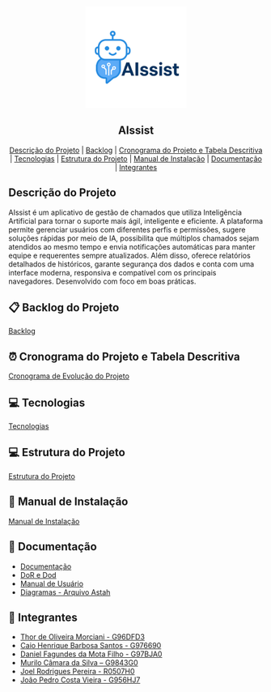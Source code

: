 
<p align="center">
    <img src="Frontend/AIssist/src/assets/logo.png" alt="logo da AIssist" width="200">
    <h2 align="center"> AIssist</h2>
</p>

<p align="center">
    <a href="#descricao">Descrição do Projeto</a> |
    <a href="#backlog">Backlog</a> |
    <a href="#cronograma">Cronograma do Projeto e Tabela Descritiva</a> |
    <a href="#tecnologias">Tecnologias</a> |
    <a href="#estrutura">Estrutura do Projeto</a> |
    <a href="#manual">Manual de Instalação</a> |
    <a href="#documentacao">Documentação</a> |
    <a href="#integrantes">Integrantes</a>
</p>

## Descrição do Projeto <a id="descricao"></a>
AIssist é um aplicativo de gestão de chamados que utiliza Inteligência Artificial para tornar o suporte mais ágil, inteligente e eficiente. A plataforma permite gerenciar usuários com diferentes perfis e permissões, sugere soluções rápidas por meio de IA, possibilita que múltiplos chamados sejam atendidos ao mesmo tempo e envia notificações automáticas para manter equipe e requerentes sempre atualizados. Além disso, oferece relatórios detalhados de históricos, garante segurança dos dados e conta com uma interface moderna, responsiva e compatível com os principais navegadores. Desenvolvido com foco em boas práticas.


## 📋 Backlog do Projeto <a id="backlog"></a>
[Backlog](./docs/UserStories.txt)


## ⏰ Cronograma do Projeto e Tabela Descritiva <a id="cronograma"></a>
[Cronograma de Evolução do Projeto](./docs/Cronograma%20de%20Evolução%20do%20Projeto.md)


## 💻 Tecnologias <a id="tecnologias"></a>
[Tecnologias](./docs/Tecnologias%20Utilizadas.md)


## 💻 Estrutura do Projeto <a id="estrutura"></a>
[Estrutura do Projeto]("#")


## 📖 Manual de Instalação <a id="manual"></a>
[Manual de Instalação](./docs/Manual%20de%20Instalação.md)


## 📘 Documentação <a id="documentacao"></a>
- [Documentação](https://unipead-my.sharepoint.com/:w:/g/personal/joao_vieira75_aluno_unip_br/EXikynN4GyZIkhTWs8CUuK8BK8ApoRWmykvJNajCrVFXSQ?e=dMWA0k)
- [DoR e Dod](./docs/DoR%20e%20DoD.md)
- [Manual de Usuário](https://unipead-my.sharepoint.com/:w:/g/personal/daniel_filho61_aluno_unip_br/EeOTMdP0rnpOjn8n3VssFygBS6kaeWJOqZoovDanRrRUyw?e=94Q8bQ)
- [Diagramas - Arquivo Astah](./docs/CasoDeUsoPIM.asta)


## 👥 Integrantes <a id="integrantes"></a>

- [Thor de Oliveira Morciani - G96DFD3](https://github.com/ThorMorciani)
- [Caio Henrique Barbosa Santos - G976690](https://github.com/CaioHennrique)
- [Daniel Fagundes da Mota Filho - G97BJA0](https://github.com/DANFAGUNDES0)
- [Murilo Câmara da Silva – G9843G0](https://github.com/MuriloCSilva)
- [Joel Rodrigues Pereira - R0507H0](https://github.com/JoelRP00)
- [João Pedro Costa Vieira - G956HJ7](https://github.com/JoaoPcvv)




